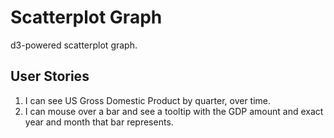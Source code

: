 # Scatterplot Graph

d3-powered scatterplot graph.

## User Stories

1. I can see US Gross Domestic Product by quarter, over time.
1. I can mouse over a bar and see a tooltip with the GDP amount and exact year and month that bar represents.
